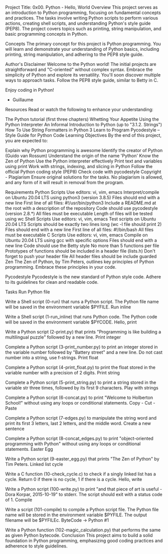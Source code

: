 Project Title: 0x00. Python - Hello, World
Overview
This project serves as an introduction to Python programming, focusing on fundamental concepts and practices. The tasks involve writing Python scripts to perform various actions, creating shell scripts, and understanding Python's style guide (PEP8). The project covers topics such as printing, string manipulation, and basic programming concepts in Python.

Concepts
The primary concept for this project is Python programming. You will learn and demonstrate your understanding of Python basics, including printing, string manipulation, and adhering to the PEP8 style guide.

Author's Disclaimer
Welcome to the Python world! The initial projects are straightforward and "C-oriented" without complex syntax. Embrace the simplicity of Python and explore its versatility. You'll soon discover multiple ways to approach tasks. Follow the PEP8 style guide, similar to Betty in C.

Enjoy coding in Python!

- Guillaume

Resources
Read or watch the following to enhance your understanding:

The Python tutorial (first three chapters)
Whetting Your Appetite
Using the Python Interpreter
An Informal Introduction to Python (up to "3.1.2. Strings")
How To Use String Formatters in Python 3
Learn to Program
Pycodestyle – Style Guide for Python Code
Learning Objectives
By the end of this project, you are expected to:

Explain why Python programming is awesome
Identify the creator of Python (Guido van Rossum)
Understand the origin of the name 'Python'
Know the Zen of Python
Use the Python interpreter effectively
Print text and variables using print
Work with strings, indexing, and slicing in Python
Follow the official Python coding style (PEP8)
Check code with pycodestyle
Copyright - Plagiarism
Ensure original solutions for the tasks. No plagiarism is allowed, and any form of it will result in removal from the program.

Requirements
Python Scripts
Use editors: vi, vim, emacs
Interpret/compile on Ubuntu 20.04 LTS using python3 (version 3.8.5)
Files should end with a new line
First line of all files: #!/usr/bin/python3
Include a README.md at the root with a description of the repository
Code should use pycodestyle (version 2.8.*)
All files must be executable
Length of files will be tested using wc
Shell Scripts
Use editors: vi, vim, emacs
Test scripts on Ubuntu 20.04 LTS
Scripts should be exactly two lines long (wc -l file should print 2)
Files should end with a new line
First line of all files: #!/bin/bash
All files must be executable
C Scripts
Use editors: vi, vim, emacs
Compile on Ubuntu 20.04 LTS using gcc with specific options
Files should end with a new line
Code should use the Betty style
No more than 5 functions per file
Prototypes of functions should be included in a header file (lists.h)
Don't forget to push your header file
All header files should be include guarded
Zen
The Zen of Python, by Tim Peters, outlines key principles of Python programming. Embrace these principles in your code.

Pycodestyle
Pycodestyle is the new standard of Python style code. Adhere to its guidelines for clean and readable code.

Tasks
Run Python file

Write a Shell script (0-run) that runs a Python script.
The Python file name will be saved in the environment variable $PYFILE.
Run inline

Write a Shell script (1-run_inline) that runs Python code.
The Python code will be saved in the environment variable $PYCODE.
Hello, print

Write a Python script (2-print.py) that prints "Programming is like building a multilingual puzzle" followed by a new line.
Print integer

Complete a Python script (3-print_number.py) to print an integer stored in the variable number followed by "Battery street" and a new line.
Do not cast number into a string, use f-strings.
Print float

Complete a Python script (4-print_float.py) to print the float stored in the variable number with a precision of 2 digits.
Print string

Complete a Python script (5-print_string.py) to print a string stored in the variable str three times, followed by its first 9 characters.
Play with strings

Complete a Python script (6-concat.py) to print "Welcome to Holberton School!" without using any loops or conditional statements.
Copy - Cut - Paste

Complete a Python script (7-edges.py) to manipulate the string word and print its first 3 letters, last 2 letters, and the middle word.
Create a new sentence

Complete a Python script (8-concat_edges.py) to print "object-oriented programming with Python" without using any loops or conditional statements.
Easter Egg

Write a Python script (9-easter_egg.py) that prints "The Zen of Python" by Tim Peters.
Linked list cycle

Write a C function (10-check_cycle.c) to check if a singly linked list has a cycle.
Return 0 if there is no cycle, 1 if there is a cycle.
Hello, write

Write a Python script (100-write.py) to print "and that piece of art is useful - Dora Korpar, 2015-10-19" to stderr.
The script should exit with a status code of 1.
Compile

Write a script (101-compile) to compile a Python script file.
The Python file name will be stored in the environment variable $PYFILE.
The output filename will be $PYFILEc.
ByteCode -> Python #1

Write a Python function (102-magic_calculation.py) that performs the same as given Python bytecode.
Conclusion
This project aims to build a solid foundation in Python programming, emphasizing good coding practices and adherence to style guidelines.
